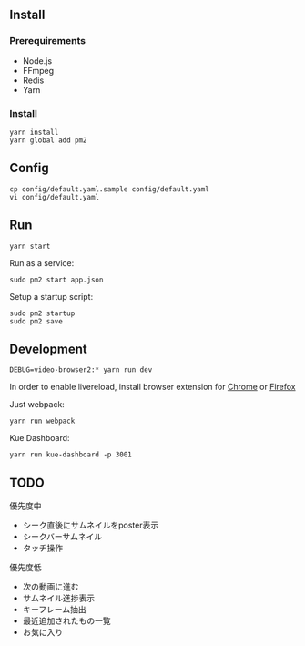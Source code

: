 ## Install

### Prerequirements

- Node.js
- FFmpeg
- Redis
- Yarn

### Install

    yarn install
    yarn global add pm2

## Config

    cp config/default.yaml.sample config/default.yaml
    vi config/default.yaml

## Run

    yarn start

Run as a service:

    sudo pm2 start app.json

Setup a startup script:

    sudo pm2 startup
    sudo pm2 save

## Development

    DEBUG=video-browser2:* yarn run dev

In order to enable livereload, install browser extension for [Chrome](https://chrome.google.com/webstore/detail/livereload/jnihajbhpnppcggbcgedagnkighmdlei) or [Firefox](https://addons.mozilla.org/en-US/firefox/addon/remotelivereload/)

Just webpack:

    yarn run webpack

Kue Dashboard:

    yarn run kue-dashboard -p 3001

## TODO

優先度中

- シーク直後にサムネイルをposter表示
- シークバーサムネイル
- タッチ操作

優先度低

- 次の動画に進む
- サムネイル進捗表示
- キーフレーム抽出
- 最近追加されたもの一覧
- お気に入り
